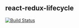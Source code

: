 react-redux-lifecycle
-----------------------
[![Build Status](https://travis-ci.org/mpeyper/react-redux-lifecycle.svg?branch=master)](https://travis-ci.org/mpeyper/react-redux-lifecycle)
